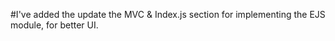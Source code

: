 
#I've added the update the MVC & Index.js section for implementing the EJS module, for better UI.

